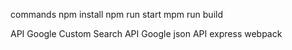 commands
    npm install
    npm run start
    mpm run build

API
        Google Custom Search API
            Google json API
        express
        webpack

